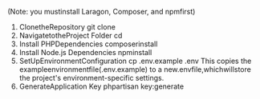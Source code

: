  (Note: you mustinstall Laragon, Composer, and npmfirst)
 1. ClonetheRepository
 git clone <project-url>
 2. NavigatetotheProject Folder
 cd <project-folder>
 3. Install PHPDependencies
 composerinstall
 4. Install Node.js Dependencies
 npminstall
 5. SetUpEnvironmentConfiguration
 cp .env.example .env
 This copies the exampleenvironmentfile(.env.example) to a new.envfile,whichwillstore the
 project's environment-specific settings.
 6. GenerateApplication Key
 phpartisan key:generate
